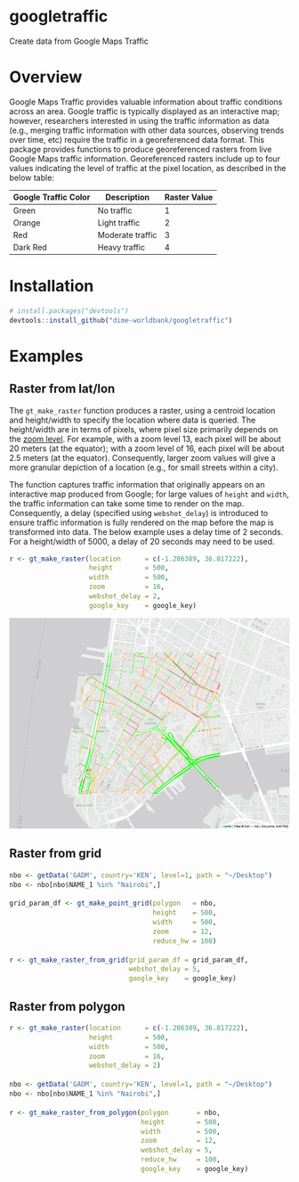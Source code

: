 # googletraffic
Create data from Google Maps Traffic

# Overview

Google Maps Traffic provides valuable information about traffic conditions across an area. Google traffic is typically displayed as an interactive map; however, researchers interested in using the traffic information as data (e.g., merging traffic information with other data sources, observing trends over time, etc) require the traffic in a georeferenced data format. This package provides functions to produce georeferenced rasters from live Google Maps traffic information. Georeferenced rasters include up to four values indicating the level of traffic at the pixel location, as described in the below table:

| Google Traffic Color | Description | Raster Value |
| -------------------- | ----------- | ------------ |
| Green                | No traffic       | 1       |
| Orange               | Light traffic    | 2       |
| Red                  | Moderate traffic | 3       |
| Dark Red             | Heavy traffic    | 4       |

# Installation

```r  
# install.packages("devtools")
devtools::install_github("dime-worldbank/googletraffic")
```

# Examples

## Raster from lat/lon

The `gt_make_raster` function produces a raster, using a centroid location and height/width to specify the location where data is queried. The height/width are in terms of pixels, where pixel size primarily depends on the [zoom level](https://wiki.openstreetmap.org/wiki/Zoom_levels). For example, with a zoom level 13, each pixel will be about 20 meters (at the equator); with a zoom level of 16, each pixel will be about 2.5 meters (at the equator). Consequently, larger zoom values will give a more granular depiction of a location (e.g., for small streets within a city).

The function captures traffic information that originally appears on an interactive map produced from Google; for large values of `height` and `width`, the traffic information can take some time to render on the map. Consequently, a delay (specified using `webshot_delay`) is introduced to ensure traffic information is fully rendered on the map before the map is transformed into data. The below example uses a delay time of 2 seconds. For a height/width of 5000, a delay of 20 seconds may need to be used.

```r  
r <- gt_make_raster(location      = c(-1.286389, 36.817222),
                    height        = 500,
                    width         = 500,
                    zoom          = 16,
                    webshot_delay = 2,
                    google_key    = google_key)
```

![alt text](nyc_small_leaflet.png)

## Raster from grid
```r  
nbo <- getData('GADM', country='KEN', level=1, path = "~/Desktop")
nbo <- nbo[nbo$NAME_1 %in% "Nairobi",]

grid_param_df <- gt_make_point_grid(polygon   = nbo,
                                    height    = 500,
                                    width     = 500,
                                    zoom      = 12,
                                    reduce_hw = 100)

r <- gt_make_raster_from_grid(grid_param_df = grid_param_df,
                              webshot_delay = 5,
                              google_key    = google_key)
```

## Raster from polygon
```r  
r <- gt_make_raster(location      = c(-1.286389, 36.817222),
                    height        = 500,
                    width         = 500,
                    zoom          = 16,
                    webshot_delay = 2)

nbo <- getData('GADM', country='KEN', level=1, path = "~/Desktop")
nbo <- nbo[nbo$NAME_1 %in% "Nairobi",]

r <- gt_make_raster_from_polygon(polygon       = nbo,
                                 height        = 500,
                                 width         = 500,
                                 zoom          = 12,
                                 webshot_delay = 5,
                                 reduce_hw     = 100,
                                 google_key    = google_key)
```
